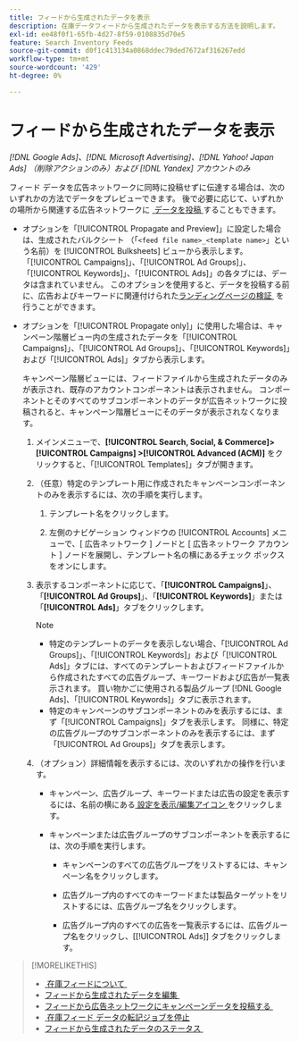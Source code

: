 ```yaml
---
title: フィードから生成されたデータを表示
description: 在庫データフィードから生成されたデータを表示する方法を説明します。
exl-id: ee48f0f1-65fb-4d27-8f59-0108835d70e5
feature: Search Inventory Feeds
source-git-commit: d0f1c413134a0868ddec79ded7672af316267edd
workflow-type: tm+mt
source-wordcount: '429'
ht-degree: 0%

---
```


# フィードから生成されたデータを表示

*[!DNL Google Ads]、[!DNL Microsoft Advertising]、[!DNL Yahoo! Japan Ads] （削除アクションのみ）および [!DNL Yandex] アカウントのみ*

フィード データを広告ネットワークに同時に投稿せずに伝達する場合は、次のいずれかの方法でデータをプレビューできます。 後で必要に応じて、いずれかの場所から関連する広告ネットワークに [&#x200B; データを投稿 &#x200B;](propagated-data-post.md) することもできます。

* オプションを「[!UICONTROL Propagate and Preview]」に設定した場合は、生成されたバルクシート （「`<feed file name>_<template name>`」という名前）を [!UICONTROL Bulksheets] ビューから表示します。 「[!UICONTROL Campaigns]」、「[!UICONTROL Ad Groups]」、「[!UICONTROL Keywords]」、「[!UICONTROL Ads]」の各タブには、データは含まれていません。 このオプションを使用すると、データを投稿する前に、広告およびキーワードに関連付けられた [&#x200B; ランディングページの検証 &#x200B;](/help/search-social-commerce/campaign-management/bulksheets/bulksheet-validate-landing-pages.md) を行うことができます。

* オプションを「[!UICONTROL Propagate only]」に使用した場合は、キャンペーン階層ビュー内の生成されたデータを「[!UICONTROL Campaigns]」、「[!UICONTROL Ad Groups]」、「[!UICONTROL Keywords]」および「[!UICONTROL Ads]」タブから表示します。

  キャンペーン階層ビューには、フィードファイルから生成されたデータのみが表示され、既存のアカウントコンポーネントは表示されません。 コンポーネントとそのすべてのサブコンポーネントのデータが広告ネットワークに投稿されると、キャンペーン階層ビューにそのデータが表示されなくなります。

   1. メインメニューで、**[!UICONTROL Search, Social, & Commerce]> [!UICONTROL Campaigns] >[!UICONTROL Advanced (ACM)]** をクリックすると、「[!UICONTROL Templates]」タブが開きます。

   1. （任意）特定のテンプレート用に作成されたキャンペーンコンポーネントのみを表示するには、次の手順を実行します。

      1. テンプレート名をクリックします。

      1. 左側のナビゲーション ウィンドウの [!UICONTROL Accounts] メニューで、[ 広告ネットワーク ] ノードと [ 広告ネットワーク アカウント ] ノードを展開し、テンプレート名の横にあるチェック ボックスをオンにします。

   1. 表示するコンポーネントに応じて、「**[!UICONTROL Campaigns]**」、「**[!UICONTROL Ad Groups]**」、「**[!UICONTROL Keywords]**」または「**[!UICONTROL Ads]**」タブをクリックします。

      >[!NOTE]
      >
      >* 特定のテンプレートのデータを表示しない場合、「[!UICONTROL Ad Groups]」、「[!UICONTROL Keywords]」および「[!UICONTROL Ads]」タブには、すべてのテンプレートおよびフィードファイルから作成されたすべての広告グループ、キーワードおよび広告が一覧表示されます。 買い物かごに使用される製品グループ [!DNL Google Ads]、「[!UICONTROL Keywords]」タブに表示されます。
      >* 特定のキャンペーンのサブコンポーネントのみを表示するには、まず「[!UICONTROL Campaigns]」タブを表示します。 同様に、特定の広告グループのサブコンポーネントのみを表示するには、まず「[!UICONTROL Ad Groups]」タブを表示します。

   1. （オプション）詳細情報を表示するには、次のいずれかの操作を行います。

      * キャンペーン、広告グループ、キーワードまたは広告の設定を表示するには、名前の横にある [&#x200B; 設定を表示/編集アイコン &#x200B;](/help/search-social-commerce/assets/settings.png "設定を表示/編集アイコン") をクリックします。

      * キャンペーンまたは広告グループのサブコンポーネントを表示するには、次の手順を実行します。

         * キャンペーンのすべての広告グループをリストするには、キャンペーン名をクリックします。

         * 広告グループ内のすべてのキーワードまたは製品ターゲットをリストするには、広告グループ名をクリックします。

         * 広告グループ内のすべての広告を一覧表示するには、広告グループ名をクリックし、[[!UICONTROL Ads]] タブをクリックします。

>[!MORELIKETHIS]
>
>* [&#x200B; 在庫フィードについて &#x200B;](inventory-feeds-about.md)
>* [&#x200B; フィードから生成されたデータを編集 &#x200B;](propagated-data-edit.md)
>* [&#x200B; フィードから広告ネットワークにキャンペーンデータを投稿する &#x200B;](propagated-data-post.md)
>* [&#x200B; 在庫フィード データの転記ジョブを停止 &#x200B;](stop-job.md)
>* [&#x200B; フィードから生成されたデータのステータス &#x200B;](propagated-data-status.md)
